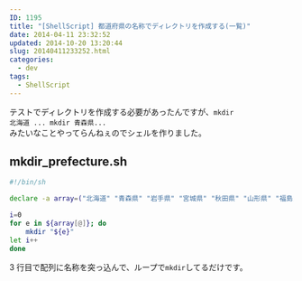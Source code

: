 ```yaml
---
ID: 1195
title: "[ShellScript] 都道府県の名称でディレクトリを作成する(一覧)"
date: 2014-04-11 23:32:52
updated: 2014-10-20 13:20:44
slug: 20140411233252.html
categories:
  - dev
tags:
  - ShellScript
---
```


テストでディレクトリを作成する必要があったんですが、<code>mkdir 北海道 ... mkdir 青森県... </code>みたいなことやってらんねぇのでシェルを作りました。

<!--more-->
<h2>mkdir_prefecture.sh</h2>

```sh
#!/bin/sh

declare -a array=("北海道" "青森県" "岩手県" "宮城県" "秋田県" "山形県" "福島県" "茨城県" "栃木県" "群馬県" "埼玉県" "千葉県" "東京都" "神奈川県" "新潟県" "富山県" "石川県" "福井県" "山梨県" "長野県" "岐阜県" "静岡県" "愛知県" "三重県" "滋賀県" "京都府" "大阪府" "兵庫県" "奈良県" "和歌山県" "鳥取県" "島根県" "岡山県" "広島県" "山口県" "徳島県" "香川県" "愛媛県" "高知県" "福岡県" "佐賀県" "長崎県" "熊本県" "大分県" "宮崎県" "鹿児島県" "沖縄県")

i=0
for e in ${array[@]}; do
    mkdir "${e}"
let i++
done
```

3 行目で配列に名称を突っ込んで、ループで<code>mkdir</code>してるだけです。

